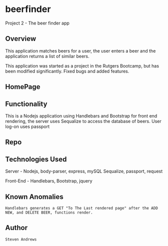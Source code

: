 # beerfinder
Project 2 - The beer finder app

## Overview

This application matches beers for a user, the user enters a beer and the application returns a list of similar beers.

This application was started as a project in the Rutgers Bootcamp, but has been modified significantly.  Fixed bugs and added features.

## HomePage



## Functionality

This is a Nodejs application using Handlebars and Bootstrap for front end rendering, the server uses Sequalize to access the database of beers.  User log-on uses passport

## Repo

## Technologies Used

Server - 
	Nodejs,
	body-parser,
	express,
	mySQL
	Sequalize,
	passport,
	request

Front-End - 
	Handlebars,
	Bootstrap,
	jquery

## Known Anomalies

	Handlebars generates a GET "To The Last rendered page" after the ADD NEW, and DELETE BEER, functions render.

## Author

	Steven Andrews
